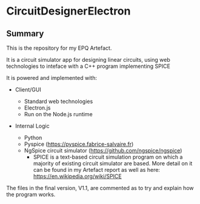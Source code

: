 # CircuitDesignerElectron

## Summary

This is the repository for my EPQ Artefact.

It is a circuit simulator app for designing linear circuits, using web technologies to inteface with a C++ program implementing SPICE

It is powered and implemented with:

* Client/GUI
  * Standard web technologies
  * Electron.js
   * Run on the Node.js runtime
  
* Internal Logic
  * Python
  * Pyspice (https://pyspice.fabrice-salvaire.fr)
  * NgSpice circuit simulator (https://github.com/ngspice/ngspice)
    * SPICE is a text-based circuit simulation program on which a majority of existing circuit simulator are based. More detail on it can be found in my Artefact report as well as here: https://en.wikipedia.org/wiki/SPICE

The files in the final version, V1.1, are commented as to try and explain how the program works.